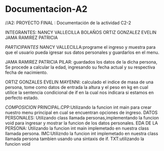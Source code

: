 # Documentacion-A2
//A2: PROYECTO FINAL : Documentación de la actividad C2-2

INTEGRANTES:
NANCY VALLECILLA BOLAÑOS
ORTIZ GONZALEZ EVELIN 
JAMA RAMIREZ PATRICIA 

*PARTICIPANTES*
NANCY VALLECILLA:programe el ingreso y muestra para que el usuario 
pueda  igresar sus datos personales y guardarlos en el menu.

JAMA RAMIREZ PATRICIA PILAR: guardados los datos de la dicha persona, 
Se procede a calcular la edad, ingresando  su fecha actual y su respectiva fecha de nacimiento.


ORTIZ GONZALES EVELIN MAYENNI: calculado el indice de masa de una persona, tome como datos de entrada la altura y el peso en kg
en cual utilice la sentencia condicional de if en la cual nos indicara si estamos en perfecto estado.

*COMPOSICION*
PRINCIPAL.CPP:Utilizando la funcion  int main  para crear nuestro menu principal en cual se encuentran opciones de ingreso.
DATOS PERSONALES: Utilizando class llamada personas,implementando la funcion void para ingresar y mostrar la funcion de  los datos personales.
EDA DE LA PERSONA: Utilizando la funcion int main implemetado en nuestra class llamada persona.
IMC:Utilizndo la funcion int implemetado en nuestra class llamada persona tambien usando una sintaxis de if.
TXT:utilizando la funcion void  
